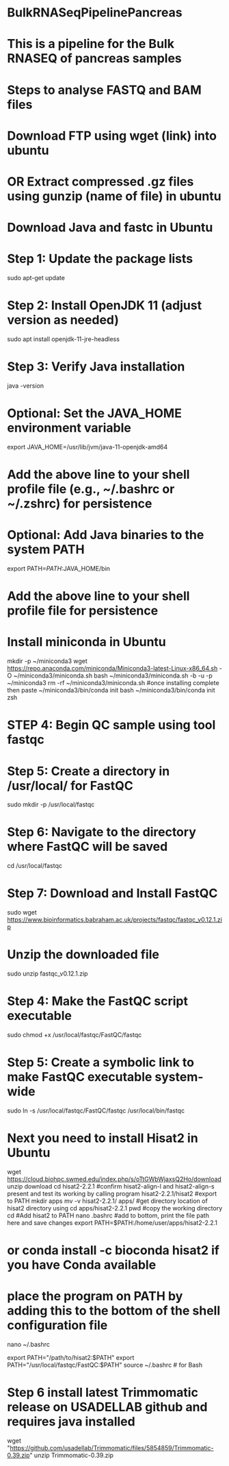 # BulkRNASeqPipelinePancreas
# This is a pipeline for the Bulk RNASEQ of pancreas samples
# Steps to analyse FASTQ and BAM files
# Download FTP using wget (link) into ubuntu
# OR Extract compressed .gz files using gunzip (name of file) in ubuntu

# Download Java and fastc in Ubuntu

# Step 1: Update the package lists
sudo apt-get update

# Step 2: Install OpenJDK 11 (adjust version as needed)
sudo apt install openjdk-11-jre-headless

# Step 3: Verify Java installation
java -version

# Optional: Set the JAVA_HOME environment variable
export JAVA_HOME=/usr/lib/jvm/java-11-openjdk-amd64
# Add the above line to your shell profile file (e.g., ~/.bashrc or ~/.zshrc) for persistence

# Optional: Add Java binaries to the system PATH
export PATH=$PATH:$JAVA_HOME/bin
# Add the above line to your shell profile file for persistence

# Install miniconda in Ubuntu
mkdir -p ~/miniconda3
wget https://repo.anaconda.com/miniconda/Miniconda3-latest-Linux-x86_64.sh -O ~/miniconda3/miniconda.sh
bash ~/miniconda3/miniconda.sh -b -u -p ~/miniconda3
rm -rf ~/miniconda3/miniconda.sh
#once installing complete then paste
~/miniconda3/bin/conda init bash
~/miniconda3/bin/conda init zsh

# STEP 4: Begin QC sample using tool fastqc

# Step 5: Create a directory in /usr/local/ for FastQC
sudo mkdir -p /usr/local/fastqc

# Step 6: Navigate to the directory where FastQC will be saved
cd /usr/local/fastqc

# Step 7: Download and Install FastQC
sudo wget https://www.bioinformatics.babraham.ac.uk/projects/fastqc/fastqc_v0.12.1.zip

# Unzip the downloaded file
sudo unzip fastqc_v0.12.1.zip

# Step 4: Make the FastQC script executable
sudo chmod +x /usr/local/fastqc/FastQC/fastqc

# Step 5: Create a symbolic link to make FastQC executable system-wide
sudo ln -s /usr/local/fastqc/FastQC/fastqc /usr/local/bin/fastqc

# Next you need to install Hisat2 in Ubuntu 

wget https://cloud.biohpc.swmed.edu/index.php/s/oTtGWbWjaxsQ2Ho/download
unzip download
cd hisat2-2.2.1
#confirm hisat2-align-l and hisat2-align-s present and test its working by calling program
hisat2-2.2.1/hisat2
#export to PATH 
mkdir apps
mv -v hisat2-2.2.1/ apps/
#get directory location of hisat2 directory using 
cd apps/hisat2-2.2.1
pwd
#copy the working directory
cd
#Add hisat2 to PATH
nano .bashrc
#add to bottom, print the file path here and save changes 
export PATH=$PATH:/home/user/apps/hisat2-2.2.1

# or conda install -c bioconda hisat2 if you have Conda available
# place the program on PATH by adding this to the bottom of the shell configuration file
nano ~/.bashrc

export PATH="/path/to/hisat2:$PATH"
export PATH="/usr/local/fastqc/FastQC:$PATH"
source ~/.bashrc   # for Bash

# Step 6 install latest Trimmomatic release on USADELLAB github and requires java installed

wget "https://github.com/usadellab/Trimmomatic/files/5854859/Trimmomatic-0.39.zip"
unzip Trimmomatic-0.39.zip



